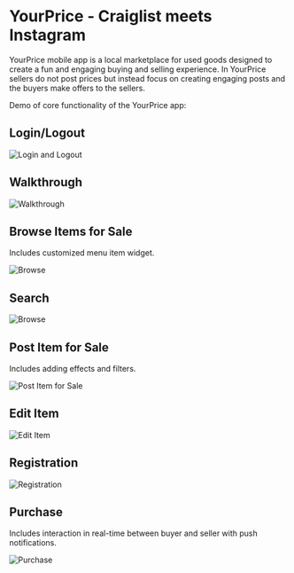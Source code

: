# YourPrice - Craiglist meets Instagram

YourPrice mobile app is a local marketplace for used goods designed to create a fun and engaging buying and selling experience.
In YourPrice sellers do not post prices but instead focus on creating engaging posts and the buyers make offers to the sellers.

Demo of core functionality of the YourPrice app:

## Login/Logout

![Login and Logout](Gifs/yourprice-login.gif)

## Walkthrough

![Walkthrough](Gifs/yourprice-walkthrough.gif)

## Browse Items for Sale

Includes customized menu item widget.

![Browse](Gifs/yourprice-browse.gif)

## Search

![Browse](Gifs/yourprice-search.gif)


## Post Item for Sale

Includes adding effects and filters.

![Post Item for Sale](Gifs/yourprice-post-item.gif)

## Edit Item

![Edit Item](Gifs/yourprice-edit-item.gif)

## Registration

![Registration](Gifs/yourprice-registration.gif)

## Purchase

Includes interaction in real-time between buyer and seller with push notifications.

![Purchase](Gifs/yourprice-purchase.gif)

